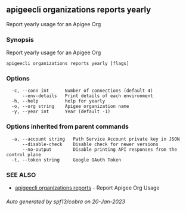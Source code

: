 ## apigeecli organizations reports yearly

Report yearly usage for an Apigee Org

### Synopsis

Report yearly usage for an Apigee Org

```
apigeecli organizations reports yearly [flags]
```

### Options

```
  -c, --conn int      Number of connections (default 4)
      --env-details   Print details of each environment
  -h, --help          help for yearly
  -o, --org string    Apigee organization name
  -y, --year int      Year (default -1)
```

### Options inherited from parent commands

```
  -a, --account string   Path Service Account private key in JSON
      --disable-check    Disable check for newer versions
      --no-output        Disable printing API responses from the control plane
  -t, --token string     Google OAuth Token
```

### SEE ALSO

* [apigeecli organizations reports](apigeecli_organizations_reports.md)	 - Report Apigee Org Usage

###### Auto generated by spf13/cobra on 20-Jan-2023
